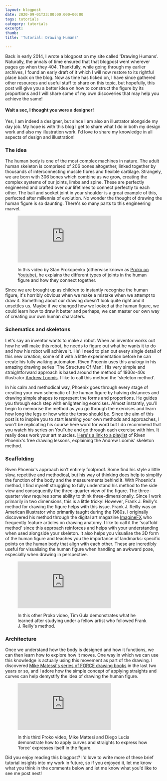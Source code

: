 ```yaml
---
layout: blogpost
date: 2020-09-01T23:00:00.000+00:00
tags: tutorials
category: tutorials
excerpt: 
thumb: 
title: 'Tutorial: Drawing Humans'

---
```

Back in early 2014, I wrote a blogpost on my site called 'Drawing Humans'. Naturally, the annals of time ensured that that blogpost went wherever pages go when they 404. Thankfully, while going through my earlier archives, I found an early draft of it which I will now restore to its rightful place back on the blog. Now as time has ticked on, I have since gathered other resources and useful stuff to share on this topic, but hopefully, this post will give you a better idea on how to construct the figure by its proportions and I will share some of my own discoveries that may help you achieve the same!

#### Wait a sec, I thought you were a designer!

Yes, I am indeed a designer, but since I am also an illustrator alongside my day job. My hope is with this blog I get to share what I do in both my design work and also my illustration work. I'd love to share my knowledge in all aspects of design and illustration!

### The idea

The human body is one of the most complex machines in nature. The adult human skeleton is comprised of 206 bones altogether, linked together by thousands of interconnecting muscle fibres and flexible cartilage. Strangely, we are born with 306 bones which combine as we grow, creating the complex systems of our joints, limbs and spine. These are perfectly engineered and crafted over our lifetimes to connect perfectly to each other. The ball and socket joint in your shoulder is a great example of this, perfected after millennia of evolution. No wonder the thought of drawing the human figure is so daunting. There's so many parts to this engineering marvel.

<figure class="media">

<div class="embed-container"><iframe src="https://www.youtube.com/embed/0cYal_hitz4" allowfullscreen="" frameborder="0"></iframe></div>

<figcaption>

In this video by Stan Prokopenko (otherwise known as [Proko on Youtube](https://www.youtube.com/channel/UClM2LuQ1q5WEc23462tQzBg)), he explains the different types of joints in the human figure and how they connect together.

</figcaption>

</figure>

Since we are brought up as children to instantly recognise the human figure, it's horribly obvious when we make a mistake when we attempt to draw it. Something about our drawing doesn't look quite right and it unsettles us. Maybe if we changed how we looked at the human figure, we could learn how to draw it better and perhaps, we can master our own way of creating our own human characters.

### Schematics and skeletons

Let's say an inventor wants to make a robot. When an inventor works out how he will make this robot, he needs to figure out what he wants it to do and how his robot will achieve it. He'll need to plan out every single detail of this new creation, some of it with a little experimentation before he can create his fully walking automaton. Riven Phoenix uses this analogy in his amazing drawing series 'The Structure Of Man'. His very simple and straightforward approach is based around the method of 1930s-40s illustrator [Andrew Loomis](https://www.amazon.co.uk/gp/product/B00HTK56QC/ref=dbs_a_def_rwt_bibl_vppi_i4). I like to call this method the 'skeleton method'.

In his calm and methodical way, Phoenix goes through every stage of creating your own schematic of the human figure by halving distances and drawing simple shapes to represent the forms and proportions. He guides you through each step with enlightening exercises. Almost instantly, you'll begin to memorise the method as you go through the exercises and learn how long the legs or how wide the torso should be. Since the aim of this post is to inspire you to start learning your own methods and approaches, I won't be replicating his course here word for word but I do recommend that you watch his series on YouTube and go through each exercise with him. It really does work your art muscles. [Here's a link to a playlist](https://www.youtube.com/watch?v=HeB-HyUqy5Y&list=PLkAIDzicB8D2aGc2hqHXaOlYz9LuP7EAu) of Riven Phoenix's free drawing lessons, explaining the Andrew Loomis' skeleton method.

### Scaffolding

Riven Phoenix's approach isn't entirely foolproof. Some find his style a little slow, repetitive and methodical, but his way of thinking does help to simplify the function of the body and the measurements behind it. With Phoenix's method, I find myself struggling to fully understand his method to the side view and consequently the three-quarter view of the figure. The three-quarter view requires some ability to think three-dimensionally. Since I work primarily in two dimensions, this is a little tricky! However, Frank J. Reilly's method for drawing the figure helps with this issue. Frank J. Reilly was an American illustrator who primarily taught during the 1960s. I originally discovered his method through the digital art magazine [ImagineFX](https://www.creativebloq.com/imaginefx) who frequently feature articles on drawing anatomy. I like to call it the 'scaffold method' since this approach reinforces and helps with your understanding when used alongside your skeleton. It also helps you visualise the 3D form of the human figure and teaches you the importance of landmarks: specific points on the human body that align with each other. These are incredibly useful for visualising the human figure when handling an awkward pose, especially when drawing in perspective.

<figure class="media">

<div class="embed-container"><iframe src="https://www.youtube.com/embed/StRohW0Og3w" allowfullscreen="" frameborder="0"></iframe></div>

<figcaption>

In this other Proko video, Tim Gula demonstrates what he learned after studying under a fellow artist who followed Frank J. Reilly's method.

</figcaption>

</figure>

### Architecture

Once we understand how the body is designed and how it functions, we can then learn how to explore how it moves. One way in which we can use this knowledge is actually using this movement as part of the drawing. I discovered [Mike Matessi's series of FORCE drawing books](https://www.drawingforce.com/force-drawing-books) in the last two years or so, and I adore how the simple concept of applying straights and curves can help demystify the idea of drawing the human figure.

<figure class="media">

<div class="embed-container"><iframe src="https://www.youtube.com/embed/JtaBjtAGsk0" allowfullscreen="" frameborder="0"></iframe></div>

<figcaption>

In this third Proko video, Mike Mattesi and Diego Lucia demonstrate how to apply curves and straights to express how 'force' expresses itself in the figure.

</figcaption>

</figure>

Did you enjoy reading this blogpost? I'd love to write more of these brief tutorial insights into my work in future, so if you enjoyed it, let me know what you think in the comments below and let me know what you'd like to see me post next!